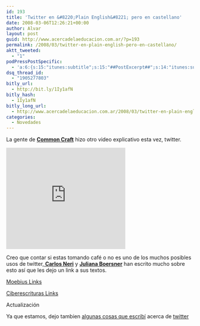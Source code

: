 ```yaml
---
id: 193
title: 'Twitter en &#8220;Plain English&#8221; pero en castellano'
date: 2008-03-06T12:26:21+00:00
author: Alvar
layout: post
guid: http://www.acercadelaeducacion.com.ar/?p=193
permalink: /2008/03/twitter-en-plain-english-pero-en-castellano/
aktt_tweeted:
  - "1"
podPressPostSpecific:
  - 'a:6:{s:15:"itunes:subtitle";s:15:"##PostExcerpt##";s:14:"itunes:summary";s:15:"##PostExcerpt##";s:15:"itunes:keywords";s:17:"##WordPressCats##";s:13:"itunes:author";s:10:"##Global##";s:15:"itunes:explicit";s:7:"Default";s:12:"itunes:block";s:7:"Default";}'
dsq_thread_id:
  - "1905277803"
bitly_url:
  - http://bit.ly/1Iy1afN
bitly_hash:
  - 1Iy1afN
bitly_long_url:
  - http://www.acercadelaeducacion.com.ar/2008/03/twitter-en-plain-english-pero-en-castellano/
categories:
  - Novedades
---
```

La gente de <strong><a href="http://www.commoncraft.com/">Common Craft</a></strong> hizo otro video explicativo esta vez, twitter.

<iframe src="http://dotsub.com/api/smallplayer.php?filmid=3066&amp;filminstance=3068&amp;language=es" frameborder="0" height="272" width="320"></iframe>

Creo que contar si estas tomando café o no es uno de los muchos posibles usos de twitter,<strong><a href="http://moebius.lodigital.com.ar"> Carlos Neri</a></strong> y <strong><a href="http://www.ciberescrituras.com/">Juliana Boersner</a></strong> han escrito mucho sobre esto así que les dejo un link a sus textos.

<a href="http://lodigital.com.ar/moebius/?s=twitter">Moebius Links</a>

<a href="http://www.ciberescrituras.com/?s=twitter">Ciberescrituras Links</a>

Actualización

Ya que estamos, dejo tambien <a href="http://www.acercadelaeducacion.com.ar/?s=twitter&amp;x=0&amp;y=0">algunas cosas que escribí</a> acerca de <a href="http://www.twitter.com">twitter</a>
